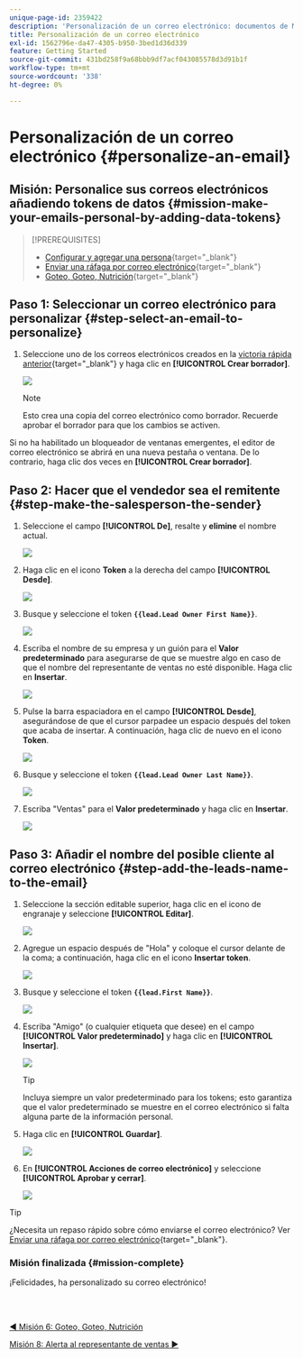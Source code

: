 ```yaml
---
unique-page-id: 2359422
description: 'Personalización de un correo electrónico: documentos de Marketo, documentación del producto'
title: Personalización de un correo electrónico
exl-id: 1562796e-da47-4305-b950-3bed1d36d339
feature: Getting Started
source-git-commit: 431bd258f9a68bbb9df7acf043085578d3d91b1f
workflow-type: tm+mt
source-wordcount: '338'
ht-degree: 0%

---
```


# Personalización de un correo electrónico {#personalize-an-email}

## Misión: Personalice sus correos electrónicos añadiendo tokens de datos {#mission-make-your-emails-personal-by-adding-data-tokens}

>[!PREREQUISITES]
>
>* [Configurar y agregar una persona](/help/marketo/getting-started/quick-wins/get-set-up-and-add-a-person.md){target="_blank"}
>* [Enviar una ráfaga por correo electrónico](/help/marketo/getting-started/quick-wins/send-an-email.md){target="_blank"}
>* [Goteo, Goteo, Nutrición](/help/marketo/getting-started/quick-wins/drip-drip-nurture.md){target="_blank"}

## Paso 1: Seleccionar un correo electrónico para personalizar {#step-select-an-email-to-personalize}

1. Seleccione uno de los correos electrónicos creados en la [victoria rápida anterior](/help/marketo/getting-started/quick-wins/drip-drip-nurture.md){target="_blank"} y haga clic en **[!UICONTROL Crear borrador]**.

   ![](assets/personalize-an-email-1.png)

   >[!NOTE]
   >
   >Esto crea una copia del correo electrónico como borrador. Recuerde aprobar el borrador para que los cambios se activen.

Si no ha habilitado un bloqueador de ventanas emergentes, el editor de correo electrónico se abrirá en una nueva pestaña o ventana. De lo contrario, haga clic dos veces en **[!UICONTROL Crear borrador]**.

## Paso 2: Hacer que el vendedor sea el remitente {#step-make-the-salesperson-the-sender}

1. Seleccione el campo **[!UICONTROL De]**, resalte y **elimine** el nombre actual.

   ![](assets/personalize-an-email-2.png)

1. Haga clic en el icono **Token** a la derecha del campo **[!UICONTROL Desde]**.

   ![](assets/personalize-an-email-3.png)

1. Busque y seleccione el token **`{{lead.Lead Owner First Name}}`**.

   ![](assets/personalize-an-email-4.png)

1. Escriba el nombre de su empresa y un guión para el **Valor predeterminado** para asegurarse de que se muestre algo en caso de que el nombre del representante de ventas no esté disponible. Haga clic en **Insertar**.

   ![](assets/personalize-an-email-5.png)

1. Pulse la barra espaciadora en el campo **[!UICONTROL Desde]**, asegurándose de que el cursor parpadee un espacio después del token que acaba de insertar. A continuación, haga clic de nuevo en el icono **Token**.

   ![](assets/personalize-an-email-6.png)

1. Busque y seleccione el token **`{{lead.Lead Owner Last Name}}`**.

   ![](assets/personalize-an-email-7.png)

1. Escriba &quot;Ventas&quot; para el **Valor predeterminado** y haga clic en **Insertar**.

   ![](assets/personalize-an-email-8.png)

## Paso 3: Añadir el nombre del posible cliente al correo electrónico {#step-add-the-leads-name-to-the-email}

1. Seleccione la sección editable superior, haga clic en el icono de engranaje y seleccione **[!UICONTROL Editar]**.

   ![](assets/personalize-an-email-9.png)

1. Agregue un espacio después de &quot;Hola&quot; y coloque el cursor delante de la coma; a continuación, haga clic en el icono **Insertar token**.

   ![](assets/personalize-an-email-10.png)

1. Busque y seleccione el token **`{{lead.First Name}}`**.

   ![](assets/personalize-an-email-11.png)

1. Escriba &quot;Amigo&quot; (o cualquier etiqueta que desee) en el campo **[!UICONTROL Valor predeterminado]** y haga clic en **[!UICONTROL Insertar]**.

   ![](assets/personalize-an-email-12.png)

   >[!TIP]
   >
   >Incluya siempre un valor predeterminado para los tokens; esto garantiza que el valor predeterminado se muestre en el correo electrónico si falta alguna parte de la información personal.

1. Haga clic en **[!UICONTROL Guardar]**.

   ![](assets/personalize-an-email-13.png)

1. En **[!UICONTROL Acciones de correo electrónico]** y seleccione **[!UICONTROL Aprobar y cerrar]**.

   ![](assets/personalize-an-email-14.png)

>[!TIP]
>
>¿Necesita un repaso rápido sobre cómo enviarse el correo electrónico? Ver [Enviar una ráfaga por correo electrónico](/help/marketo/getting-started/quick-wins/send-an-email.md){target="_blank"}.

### Misión finalizada {#mission-complete}

¡Felicidades, ha personalizado su correo electrónico!

<br> 

[◄ Misión 6: Goteo, Goteo, Nutrición](/help/marketo/getting-started/quick-wins/drip-drip-nurture.md)

[Misión 8: Alerta al representante de ventas ►](/help/marketo/getting-started/quick-wins/alert-the-sales-rep.md)
